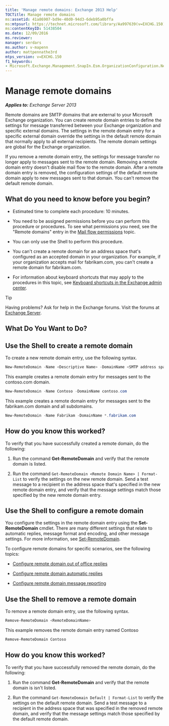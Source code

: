 ```yaml
---
title: 'Manage remote domains: Exchange 2013 Help'
TOCTitle: Manage remote domains
ms:assetid: 41a86907-bd9e-40d0-94d3-6deb95a0bffa
ms:mtpsurl: https://technet.microsoft.com/library/Aa997639(v=EXCHG.150)
ms:contentKeyID: 51438504
ms.date: 12/09/2016
ms.reviewer: 
manager: serdars
ms.author: v-mapenn
author: mattpennathe3rd
mtps_version: v=EXCHG.150
f1_keywords:
- Microsoft.Exchange.Management.SnapIn.Esm.OrganizationConfiguration.NewRemoteDomainWizardForm.NewRemoteDomainWizardPage
---
```


# Manage remote domains

_**Applies to:** Exchange Server 2013_

Remote domains are SMTP domains that are external to your Microsoft Exchange organization. You can create remote domain entries to define the settings for message transferred between your Exchange organization and specific external domains. The settings in the remote domain entry for a specific external domain override the settings in the default remote domain that normally apply to all external recipients. The remote domain settings are global for the Exchange organization.

If you remove a remote domain entry, the settings for message transfer no longer apply to messages sent to the remote domain. Removing a remote domain entry doesn't disable mail flow to the remote domain. After a remote domain entry is removed, the configuration settings of the default remote domain apply to new messages sent to that domain. You can't remove the default remote domain.

## What do you need to know before you begin?

- Estimated time to complete each procedure: 10 minutes.

- You need to be assigned permissions before you can perform this procedure or procedures. To see what permissions you need, see the "Remote domains" entry in the [Mail flow permissions](mail-flow-permissions-exchange-2013-help.md) topic.

- You can only use the Shell to perform this procedure.

- You can't create a remote domain for an address space that's configured as an accepted domain in your organization. For example, if your organization accepts mail for fabrikam.com, you can't create a remote domain for fabrikam.com.

- For information about keyboard shortcuts that may apply to the procedures in this topic, see [Keyboard shortcuts in the Exchange admin center](keyboard-shortcuts-in-the-exchange-admin-center-2013-help.md).

> [!TIP]
> Having problems? Ask for help in the Exchange forums. Visit the forums at [Exchange Server](https://go.microsoft.com/fwlink/p/?linkid=60612).

## What Do You Want to Do?

## Use the Shell to create a remote domain

To create a new remote domain entry, use the following syntax.

```powershell
New-RemoteDomain -Name <Descriptive Name> -DomainName <SMTP address space>
```

This example creates a remote domain entry for messages sent to the contoso.com domain.

```powershell
New-RemoteDomain -Name Contoso -DomainName contoso.com
```

This example creates a remote domain entry for messages sent to the fabrikam.com domain and all subdomains.

```powershell
New-RemoteDomain -Name Fabrikam -DomainName *.fabrikam.com
```

## How do you know this worked?

To verify that you have successfully created a remote domain, do the following:

1. Run the command **Get-RemoteDomain** and verify that the remote domain is listed.

2. Run the command `Get-RemoteDomain <Remote Domain Name> | Format-List` to verify the settings on the new remote domain. Send a test message to a recipient in the address space that's specified in the new remote domain entry, and verify that the message settings match those specified by the new remote domain entry.

## Use the Shell to configure a remote domain

You configure the settings in the remote domain entry using the **Set-RemoteDomain** cmdlet. There are many different settings that relate to automatic replies, message format and encoding, and other message settings. For more information, see [Set-RemoteDomain](https://technet.microsoft.com/library/aa997857\(v=exchg.150\)).

To configure remote domains for specific scenarios, see the following topics:

- [Configure remote domain out of office replies](configure-remote-domain-out-of-office-replies-exchange-2013-help.md)

- [Configure remote domain automatic replies](configure-remote-domain-automatic-replies-exchange-2013-help.md)

- [Configure remote domain message reporting](configure-remote-domain-message-reporting-exchange-2013-help.md)

## Use the Shell to remove a remote domain

To remove a remote domain entry, use the following syntax.

```powershell
Remove-RemoteDomain <RemoteDomainName>
```

This example removes the remote domain entry named Contoso

```powershell
Remove-RemoteDomain Contoso
```

## How do you know this worked?

To verify that you have successfully removed the remote domain, do the following:

1. Run the command **Get-RemoteDomain** and verify that the remote domain is isn't listed.

2. Run the command `Get-RemoteDomain Default | Format-List` to verify the settings on the default remote domain. Send a test message to a recipient in the address space that was specified in the removed remote domain, and verify that the message settings match those specified by the default remote domain.
